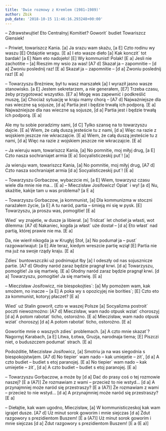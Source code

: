 ```yaml
---
title: 'Dwie rozmowy z Kremlem (1981–1989)'
author: Zbik
pub_date: '2018-10-15 11:46:16.293248+00:00'
---
```


– Zdrawstwujtie! Eto Centralnyj Komitiet?
Goworit´ budiet Towariszcz Giensiek!

– Priwiet, towariszcz Kania. [a]
Ja srazu wam skażu, [a E]
Czto rodinu wy waszu [E]
Otdajotie wragu. [E a]
I eto wasze dieło [a]
Kak konczit´ tot bardak! [a E]
Nam eto nadojeło! [E]
Wy kommunist! Polak! [E a]
Jesli nie zachotitie – [a]
Rieszim my wsio za was! [A7 d]
Skazał ja – zapomnitie – [d a]
Zwoniu poslednij raz! [E a]
Skazał ja – zapomnitie – [d a]
Zwoniu poslednij raz! [E a]

– Towarzyszu Breżniew, był tu wasz marszałek [a]
I wyraził jasno wasze stanowisko. [a E]
Jestem sekretarzem, a nie generałem, [E7]
Trzeba czasu, żeby przygotować wszystko. [E7 a]
Mogę was zapewnić i podkreślić muszę, [a]
Chociaż sytuację w kraju mamy chorą – [A7 d]
Najważniejsze dla nas wieczne są sojusze, [d a]
Partia jest i będzie trwałą ich podporą. [E a]
Najważniejsze dla nas wieczne są sojusze, [d a]
Partia jest i będzie trwałą ich podporą. [E a]

Ale my tu sobie poradzimy sami, [d C]
Tylko szansę na to towarzyszu dajcie. [E a]
Wiem, że całą duszą jesteście tu z nami, [d a]
Więc na razie z wojskiem jeszcze nie wkraczajcie. [E a]
Wiem, że całą duszą jesteście tu z nami, [d a]
Więc na razie z wojskiem jeszcze nie wkraczajcie. [E a]

– Ja wieruju wam, towariszcz Kania, [a]
No pomnitie, moj miłyj drug, [a E]
Czto nasza sochraniajet armia [E a]
Socyalisticzeskij put´! [a]

Ja wieruju wam, towariszcz Kania, [a]
No pomnitie, moj miłyj drug, [A7 d]
Czto nasza sochraniajet armia [d a]
Socyalisticzeskij put´! [E a]

– Towarzyszu Gorbaczow, wybaczcie mi, [a E]
Wiem, towarzysz czasu wiele dla mnie nie ma… [E a]
– Mieczisław Josifowicz! Opiat´ i wy! [a d]
Nu, skażitie, kakije tam u was problema? [a E a]

– Towarzyszu Gorbaczow, ja kommunist, [a]
Dla kommunizma w stoczni narażałem życie, [a E]
A tu naród, partia – śmieją mi się w pysk. [E]
Towarzyszu, ja proszu was, pomogitie! [E a]

Wied´ wy znajetie, w dusze ja libierał. [a]
Tridcat´ let chotieł ja własti, wot dilemma: [A7 d]
Nakaniec, kogda ja włast´ uże dostał – [d a]
Eto włast´ nad partią, której prawie nie ma. [E a]

Da, nie wierił nikogda ja w Krugłyj Stoł, [a]
No podumał ja – pust´ razgowariwajut: [a E]
Ale teraz, kiedym wreszcie partię wziął [E]
Partia nie ma już na swoje rządy kraju. [E a]

Zdies´ buntowszcziki uż podnimajut łby [a]
I odeszły od nas sojusznicze partie. [A7 d]
Głodny naród zaraz będzie pragnął krwi. [d a]
Towarzyszu, pomogitie! Ja się martwię. [E a]
Głodny naród zaraz będzie pragnął krwi. [d a]
Towarzyszu, pomogitie! Ja się martwię. [E a]

– Mieczisław Josifowicz, nie biespokojties´: [a]
My pomożem wam, kak smożem, no inacze – [a E]
A poka wy s opozicyjej nie borities´; [E]
Czto eto za kommunist, kotoryj płaczet? [E a]

Wied´ uż Stalin goworił, czto w waszej Polsze [a]
Socyalizma postroit´ poczti niewozmożno: [A7 d]
Mieczisław, wam nado otpusk wziat´ choroszyj [d a]
A potom rabotat´ ticho, ostorożno. [E a]
Mieczisław, wam nado otpusk wziat´ choroszyj [d a]
A potom rabotat´ ticho, ostorożno. [E a]

Goworitie mnie o waszych zdies´ problemach. [a]
A czto mnie skazat´? Nagornyj Karabach, [a E]
Litwa, Łotwa, Gruzja, narodnaja tiema; [E]
Piszczi niet, o buduszczem podumat´ strach. [E a]

Podożditie, Mieczisław Josifowicz, [a]
Smotriu ja na was siegodnia s biespokojstwijem. [A7 d]
No tiepier´ wam nado – kak umiejetie – żit´, [d a]
A czto budiet – budiet s etoj paranojej. [E a]
No tiepier´ wam nado – kak umiejetie – żit´, [d a]
A czto budiet – budiet s etoj paranojej. [E a]

– Towarzyszu Gorbaczow, a może by [d a]
Dać do prasy coś o tej rozmowie naszej? [E a (A7)]
Że rozmawiam z wami – przecież to nie wstyd… [d a]
A przynajmniej może naród się przestraszy? [E a (A7)]
Że rozmawiam z wami – przecież to nie wstyd… [d a]
A przynajmniej może naród się przestraszy? [E a]

– Diełajtie, kak wam ugodno, Mieczisław, [a]
W kommunisticzeskoj kak wam igrajet dusze. [A7 d]
Uż minut sorok goworim i mnie siejczas [d a]
Żdut razgowory s prezidientom Buszem! [E a (A7)]
Uż minut sorok goworim i mnie siejczas [d a]
Żdut razgowory s prezidientom Buszem! [E a (E a)]